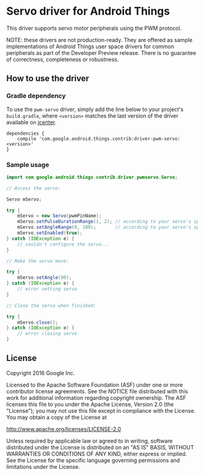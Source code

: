 Servo driver for Android Things
===================================

This driver supports servo motor peripherals using the PWM protocol.

NOTE: these drivers are not production-ready. They are offered as sample
implementations of Android Things user space drivers for common peripherals
as part of the Developer Preview release. There is no guarantee
of correctness, completeness or robustness.

How to use the driver
---------------------

### Gradle dependency

To use the `pwm-servo` driver, simply add the line below to your project's `build.gradle`,
where `<version>` matches the last version of the driver available on [jcenter][jcenter].

```
dependencies {
    compile 'com.google.android.things.contrib:driver-pwm-servo:<version>'
}
```

### Sample usage

```java
import com.google.android.things.contrib.driver.pwmservo.Servo;

// Access the servo:

Servo mServo;

try {
    mServo = new Servo(pwmPinName);
    mServo.setPulseDurationRange(1, 2); // according to your servo's specifications
    mServo.setAngleRange(0, 180);       // according to your servo's specifications
    mServo.setEnabled(true);
} catch (IOException e) {
    // couldn't configure the servo...
}

// Make the servo move:

try {
    mServo.setAngle(90);
} catch (IOException e) {
    // error setting servo
}

// Close the servo when finished:

try {
    mServo.close();
} catch (IOException e) {
    // error closing servo
}
```

License
-------

Copyright 2016 Google Inc.

Licensed to the Apache Software Foundation (ASF) under one or more contributor
license agreements.  See the NOTICE file distributed with this work for
additional information regarding copyright ownership.  The ASF licenses this
file to you under the Apache License, Version 2.0 (the "License"); you may not
use this file except in compliance with the License.  You may obtain a copy of
the License at

  http://www.apache.org/licenses/LICENSE-2.0

Unless required by applicable law or agreed to in writing, software
distributed under the License is distributed on an "AS IS" BASIS, WITHOUT
WARRANTIES OR CONDITIONS OF ANY KIND, either express or implied.  See the
License for the specific language governing permissions and limitations under
the License.

[jcenter]: https://bintray.com/google/androidthings/contrib-driver-pwm-servo/_latestVersion
